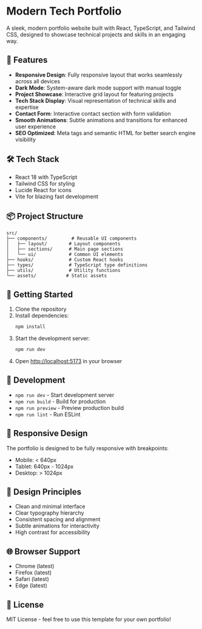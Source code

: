 # Modern Tech Portfolio

A sleek, modern portfolio website built with React, TypeScript, and Tailwind CSS, designed to showcase technical projects and skills in an engaging way.

## 🚀 Features

- **Responsive Design**: Fully responsive layout that works seamlessly across all devices
- **Dark Mode**: System-aware dark mode support with manual toggle
- **Project Showcase**: Interactive grid layout for featuring projects
- **Tech Stack Display**: Visual representation of technical skills and expertise
- **Contact Form**: Interactive contact section with form validation
- **Smooth Animations**: Subtle animations and transitions for enhanced user experience
- **SEO Optimized**: Meta tags and semantic HTML for better search engine visibility

## 🛠️ Tech Stack

- React 18 with TypeScript
- Tailwind CSS for styling
- Lucide React for icons
- Vite for blazing fast development

## 📦 Project Structure

```
src/
├── components/         # Reusable UI components
│   ├── layout/        # Layout components
│   ├── sections/      # Main page sections
│   └── ui/            # Common UI elements
├── hooks/             # Custom React hooks
├── types/             # TypeScript type definitions
├── utils/             # Utility functions
└── assets/           # Static assets
```

## 🚀 Getting Started

1. Clone the repository
2. Install dependencies:
   ```bash
   npm install
   ```
3. Start the development server:
   ```bash
   npm run dev
   ```
4. Open [http://localhost:5173](http://localhost:5173) in your browser

## 🔧 Development

- `npm run dev` - Start development server
- `npm run build` - Build for production
- `npm run preview` - Preview production build
- `npm run lint` - Run ESLint

## 📱 Responsive Design

The portfolio is designed to be fully responsive with breakpoints:
- Mobile: < 640px
- Tablet: 640px - 1024px
- Desktop: > 1024px

## 🎨 Design Principles

- Clean and minimal interface
- Clear typography hierarchy
- Consistent spacing and alignment
- Subtle animations for interactivity
- High contrast for accessibility

## 🌐 Browser Support

- Chrome (latest)
- Firefox (latest)
- Safari (latest)
- Edge (latest)

## 📄 License

MIT License - feel free to use this template for your own portfolio!